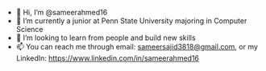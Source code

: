 - 👋 Hi, I’m @sameerahmed16
- 🌱 I’m currently a junior at Penn State University majoring in Computer Science
- 💞️ I’m looking to learn from people and build new skills
- 📫 You can reach me through email: sameersajid3818@gmail.com, or my LinkedIn: https://www.linkedin.com/in/sameerahmed16

<!---
sameerahmed16/sameerahmed16 is a ✨ special ✨ repository because its `README.md` (this file) appears on your GitHub profile.
You can click the Preview link to take a look at your changes.
--->
